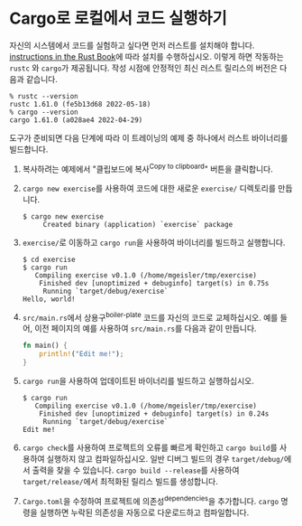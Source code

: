 # Cargo로 로컬에서 코드 실행하기

자신의 시스템에서 코드를 실험하고 싶다면 먼저 러스트를 설치해야 합니다. [instructions in the Rust Book][1]에 따라 설치를 수행하십시오. 이렇게 하면 작동하는 `rustc` 와 `cargo`가 제공됩니다. 작성 시점에 안정적인 최신 러스트 릴리스의 버전은 다음과 같습니다.

```shell
% rustc --version
rustc 1.61.0 (fe5b13d68 2022-05-18)
% cargo --version
cargo 1.61.0 (a028ae4 2022-04-29)
```

도구가 준비되면 다음 단계에 따라 이 트레이닝의 예제 중 하나에서 러스트 바이너리를 빌드합니다.

1. 복사하려는 예제에서 "클립보드에 복사<sup>Copy to clipboard</sup>" 버튼을 클릭합니다.

2. `cargo new exercise`를 사용하여 코드에 대한 새로운 `exercise/` 디렉토리를 만듭니다.

    ```shell
    $ cargo new exercise
         Created binary (application) `exercise` package
    ```

3. `exercise/`로 이동하고 `cargo run`을 사용하여 바이너리를 빌드하고 실행합니다.

    ```shell
    $ cd exercise
    $ cargo run
       Compiling exercise v0.1.0 (/home/mgeisler/tmp/exercise)
        Finished dev [unoptimized + debuginfo] target(s) in 0.75s
         Running `target/debug/exercise`
    Hello, world!
    ```

4. `src/main.rs`에서 상용구<sup>boiler-plate</sup> 코드를 자신의 코드로 교체하십시오. 예를 들어, 이전 페이지의 예를 사용하여 `src/main.rs`를 다음과 같이 만듭니다.

    ```rust
    fn main() {
        println!("Edit me!");
    }
    ```

5. `cargo run`을 사용하여 업데이트된 바이너리를 빌드하고 실행하십시오.

    ```shell
    $ cargo run
       Compiling exercise v0.1.0 (/home/mgeisler/tmp/exercise)
        Finished dev [unoptimized + debuginfo] target(s) in 0.24s
         Running `target/debug/exercise`
    Edit me!
    ```

6. `cargo check`를 사용하여 프로젝트의 오류를 빠르게 확인하고 `cargo build`를 사용하여 실행하지 않고 컴파일하십시오. 일반 디버그 빌드의 경우 `target/debug/`에서 출력을 찾을 수 있습니다. `cargo build --release`를 사용하여 `target/release/`에서 최적화된 릴리스 빌드를 생성합니다.

7. `Cargo.toml`을 수정하여 프로젝트에 의존성<sup>dependencies</sup>을 추가합니다. `cargo` 명령을 실행하면 누락된 의존성을 자동으로 다운로드하고 컴파일합니다.

[1]: https://doc.rust-lang.org/book/ch01-01-installation.html
